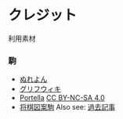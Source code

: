# クレジット

利用素材

### 駒

* [ぬれよん](https://nureyon.com/)
* [グリフウィキ](https://glyphwiki.org/)
* [Portella](https://www.google.co.jp/search?q=Portella+lishogi) [CC BY-NC-SA 4.0](https://creativecommons.org/licenses/by-nc-sa/4.0/)
* [将棋図案駒](https://twitter.com/Shogi_Zuan) Also see: [過去記事](http://i2chmeijin.blog.fc2.com/blog-entry-10089.html)
